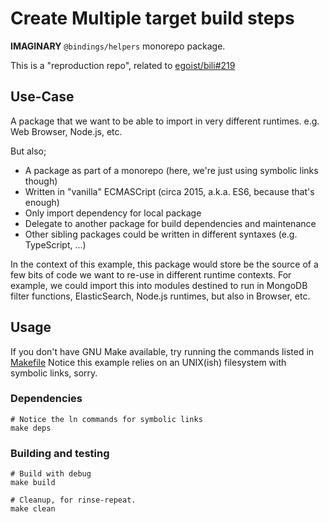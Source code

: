 # Create Multiple target build steps

**IMAGINARY** `@bindings/helpers` monorepo package.

This is a "reproduction repo", related to [egoist/bili#219](https://github.com/egoist/bili/issues/219)

## Use-Case

A package that we want to be able to import in very different runtimes.
e.g. Web Browser, Node.js, etc.

But also;

- A package as part of a monorepo (here, we're just using symbolic links though)
- Written in "vanilla" ECMASCript (circa 2015, a.k.a. ES6, because that's enough)
- Only import dependency for local package
- Delegate to another package for build dependencies and maintenance
- Other sibling packages could be written in different syntaxes (e.g. TypeScript, ...)

In the context of this example, this package would store be the source of a few bits of code we want to re-use in different runtime contexts.
For example, we could import this into modules destined to run in MongoDB filter functions, ElasticSearch, Node.js runtimes, but also in Browser, etc.

## Usage

If you don't have GNU Make available, try running the commands listed in [Makefile](./Makefile)
Notice this example relies on an UNIX(ish) filesystem with symbolic links, sorry.

### Dependencies

```terminal
# Notice the ln commands for symbolic links
make deps
```

### Building and testing

```terminal
# Build with debug
make build

# Cleanup, for rinse-repeat.
make clean
```
